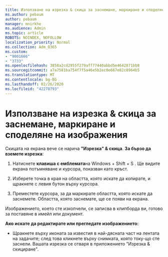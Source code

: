 ```yaml
---
title: Използване на изрезка & скица за заснемане, маркиране и споделяне на изображения
ms.author: pebaum
author: pebaum
manager: mnirkhe
ms.audience: Admin
ms.topic: article
ROBOTS: NOINDEX, NOFOLLOW
localization_priority: Normal
ms.collection: Adm_O365
ms.custom:
- "9001666"
- "3733"
ms.openlocfilehash: 3858a2cd2955f279aff77440abbd5e4642871bb8
ms.sourcegitcommit: a7a7581ba754f7f5a46e5b2ec0e667e82c8964b5
ms.translationtype: MT
ms.contentlocale: bg-BG
ms.lasthandoff: 02/26/2020
ms.locfileid: "42278793"
---
```

# <a name="use-snip--sketch-to-capture-mark-up-and-share-images"></a>Използване на изрезка & скица за заснемане, маркиране и споделяне на изображения

Скицата на екрана вече се нарича **"Изрезка" & скица**. **За бързо да вземете изрезка**:

1. Натиснете **клавиша с емблемата**на Windows + Shift + S . Ще видите екрана потъмняване и курсора, показван като кръст. 

2. Изберете точка в края на областта, която искате да копирате, и щракнете с левия бутон върху курсора. 

3. Преместете курсора, за да маркирате областта, която искате да заснемете. Областта, която заснемате, ще се появи на екрана.

Изображението, което сте изкопчели, се записва в клипборда ви, готово за поставяне в имейл или документ. 

**Ако искате да редактирате или прегледате изображението:** 

- Щракнете върху иконата за известия в най-дясната част на лентата на задачите; след това кликнете върху снимката, която току-що сте заснели. Вашата изрезка се отваря в приложението "Изрезка & скициране".
